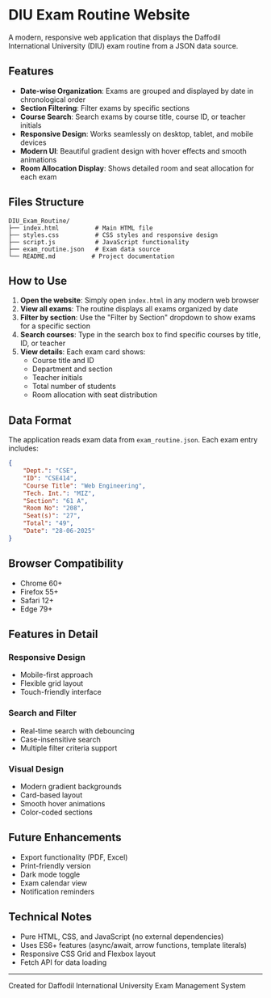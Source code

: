 # DIU Exam Routine Website

A modern, responsive web application that displays the Daffodil International University (DIU) exam routine from a JSON data source.

## Features

- **Date-wise Organization**: Exams are grouped and displayed by date in chronological order
- **Section Filtering**: Filter exams by specific sections
- **Course Search**: Search exams by course title, course ID, or teacher initials
- **Responsive Design**: Works seamlessly on desktop, tablet, and mobile devices
- **Modern UI**: Beautiful gradient design with hover effects and smooth animations
- **Room Allocation Display**: Shows detailed room and seat allocation for each exam

## Files Structure

```
DIU_Exam_Routine/
├── index.html          # Main HTML file
├── styles.css          # CSS styles and responsive design
├── script.js           # JavaScript functionality
├── exam_routine.json   # Exam data source
└── README.md          # Project documentation
```

## How to Use

1. **Open the website**: Simply open `index.html` in any modern web browser
2. **View all exams**: The routine displays all exams organized by date
3. **Filter by section**: Use the "Filter by Section" dropdown to show exams for a specific section
4. **Search courses**: Type in the search box to find specific courses by title, ID, or teacher
5. **View details**: Each exam card shows:
   - Course title and ID
   - Department and section
   - Teacher initials
   - Total number of students
   - Room allocation with seat distribution

## Data Format

The application reads exam data from `exam_routine.json`. Each exam entry includes:

```json
{
    "Dept.": "CSE",
    "ID": "CSE414",
    "Course Title": "Web Engineering",
    "Tech. Int.": "MIZ",
    "Section": "61 A",
    "Room No": "208",
    "Seat(s)": "27",
    "Total": "49",
    "Date": "28-06-2025"
}
```

## Browser Compatibility

- Chrome 60+
- Firefox 55+
- Safari 12+
- Edge 79+

## Features in Detail

### Responsive Design
- Mobile-first approach
- Flexible grid layout
- Touch-friendly interface

### Search and Filter
- Real-time search with debouncing
- Case-insensitive search
- Multiple filter criteria support

### Visual Design
- Modern gradient backgrounds
- Card-based layout
- Smooth hover animations
- Color-coded sections

## Future Enhancements

- Export functionality (PDF, Excel)
- Print-friendly version
- Dark mode toggle
- Exam calendar view
- Notification reminders

## Technical Notes

- Pure HTML, CSS, and JavaScript (no external dependencies)
- Uses ES6+ features (async/await, arrow functions, template literals)
- Responsive CSS Grid and Flexbox layout
- Fetch API for data loading

---

Created for Daffodil International University Exam Management System
